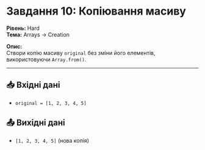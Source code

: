 # Завдання 10: Копіювання масиву

**Рівень:** Hard  
**Тема:** Arrays → Creation  

**Опис:**  
Створи копію масиву `original` без зміни його елементів, використовуючи `Array.from()`.

---

## 📥 Вхідні дані
- `original = [1, 2, 3, 4, 5]`

## 📤 Вихідні дані
- `[1, 2, 3, 4, 5]` (нова копія)